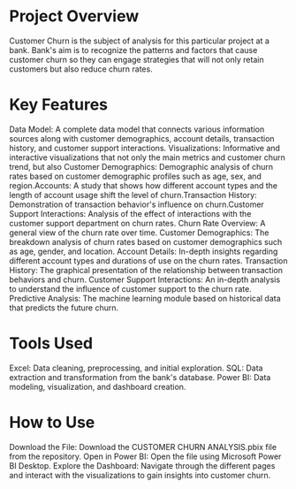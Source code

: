 # Project Overview

Customer Churn is the subject of analysis for this particular project at a bank. Bank's aim is to recognize the patterns and factors that cause customer churn so they can engage strategies that will not only retain customers but also reduce churn rates.

# Key Features

Data Model: A complete data model that connects various information sources along with customer demographics, account details, transaction history, and customer support interactions.
Visualizations: Informative and interactive visualizations that not only the main metrics and customer churn trend, but also Customer Demographics: Demographic analysis of churn rates based on customer demographic profiles such as age, sex, and region.Accounts: A study that shows how different account types and the length of account usage shift the level of churn.Transaction History: Demonstration of transaction behavior's influence on churn.Customer Support Interactions: Analysis of the effect of interactions with the customer support department on churn rates.
Churn Rate Overview: A general view of the churn rate over time.
Customer Demographics: The breakdown analysis of churn rates based on customer demographics such as age, gender, and location.
Account Details: In-depth insights regarding different account types and durations of use on the churn rates.
Transaction History: The graphical presentation of the relationship between transaction behaviors and churn.
Customer Support Interactions: An in-depth analysis to understand the influence of customer support to the churn rate.
Predictive Analysis: The machine learning module based on historical data that predicts the future churn.



# Tools Used

Excel: Data cleaning, preprocessing, and initial exploration.
SQL: Data extraction and transformation from the bank's database.
Power BI: Data modeling, visualization, and dashboard creation.

# How to Use

Download the File: Download the CUSTOMER CHURN ANALYSIS.pbix file from the repository.
Open in Power BI: Open the file using Microsoft Power BI Desktop.
Explore the Dashboard: Navigate through the different pages and interact with the visualizations to gain insights into customer churn.

